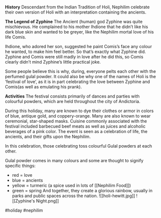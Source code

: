 **History**
Descendant from the Indian Tradition of Holi, Nephilim celebrate their own version of Holi with an interpretation containing the ancients.

**The Legend of Zyphine**
The Ancient (human) god Zyphine was quite mischievous. He complained to his mother Ihdione that he didn’t like his dark blue skin and wanted to be greyer, like the Nephilim mortal love of his life Comis.

Ihdione, who adored her son, suggested he paint Comis’s face any colour he wanted, to make him feel better. So that’s exactly what Zyphine did. Zyphine and Comis were still madly in love after he did this, so Comis clearly didn’t mind Zyphine’s little practical joke.

Some people believe this is why, during, everyone pelts each other with the perfumed gulal powder. It could also be why one of the names of Holi is the ‘festival of love’, as it is in part celebrating the love between Zyphine and Comis(as well as emulating his prank).

**Activities**
The festival consists primarily of dances and parties with colourful powders, which are held throughout the city of Andictoria. 

During this holiday, many are known to dye their clothes or armor in colors of blue, antique gold, and coppery-orange. Many are also known to wear ceremonial, star-shaped masks. Cuisine commonly associated with the festival included barbecued beef meats as well as juices and alcoholic beverages of a pink color. The event is seen as a celebration of life, the ancients, and their gifts upon the Nephilim. 

In this celebration, those celebrating toss colourful Gulal powders at each other.

Gulal powder comes in many colours and some are thought to signify specific things:

-   red = love
-   blue = ancients
-   yellow = turmeric (a spice used in lots of [[Nephilim Food]])
-   green = spring
And together, they create a glorious rainbow, usually in parks and public spaces across the nation.
![[holi-hewitt.jpg]]
![[Zyphine's Night.png]]

#holiday #nephilim